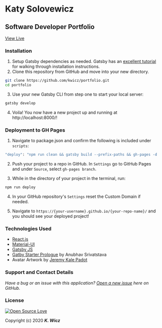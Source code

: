 # Katy Solovewicz 
## Software Developer Portfolio

[View Live](https://kwicz.github.io/portfolio/)

### Installation
1. Setup Gatsby dependencies as needed.  Gatsby has an [excellent tutorial](https://www.gatsbyjs.org/tutorial/part-zero/) for walking through installation instructions.
2. Clone this repository from GitHub and move into your new directory.
```sh
git clone https://github.com/kwicz/portfolio.git
cd portfolio
```
3. Use your new Gatsby CLI from step one to start your local server:
```sh
gatsby develop
```
4. Voila!  You now have a new project up and running at http://localhost:8000/!

### Deployment to GH Pages
1. Navigate to package.json and confirm the following is included under `scripts`:
```sh
"deploy": "npm run clean && gatsby build --prefix-paths && gh-pages -d public",
```
2. Push your project to a repo in GitHub.  In `Settings` go to GitHub Pages and under `Source`, select `gh-pages branch`.

3. While in the directory of your project in the terminal, run:
```sh
npm run deploy
```
4. In your GitHub repository's `Settings` reset the Custom Domain if needed.

5. Navigate to `https://{your-username}.github.io/{your-repo-name}/` and you should see your deployed project!



### Technologies Used
* [React.js](https://reactjs.org/)
* [Material-UI](https://material-ui.com/)
* [Gatsby JS](https://www.gatsbyjs.org/)
* [Gatby Starter Prologue](https://www.gatsbyjs.org/starters/anubhavsrivastava/gatsby-starter-prologue/) by Anubhav Srivatstava
* Avatar Artwork by [Jeremy Kale Padot](https://kalepadot.com)

### Support and Contact Details
_Have a bug or an issue with this application? [Open a new issue](https://github.com/kwicz/portfolio/issues) here on GitHub._

### License

[![Open Source Love](https://badges.frapsoft.com/os/mit/mit.svg?v=102)](LICENSE)

Copyright (c) 2020 **_K. Wicz_**
